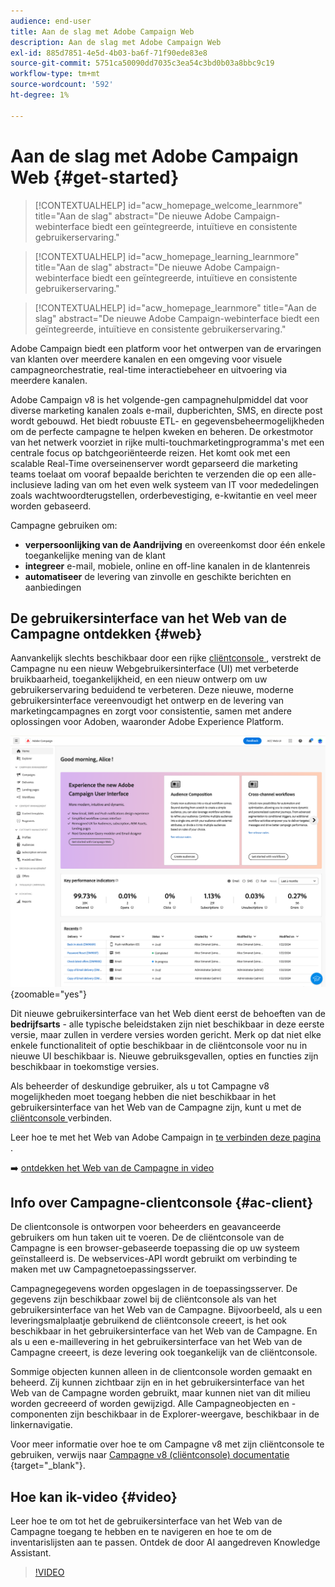 ```yaml
---
audience: end-user
title: Aan de slag met Adobe Campaign Web
description: Aan de slag met Adobe Campaign Web
exl-id: 885d7851-4e5d-4b03-ba6f-71f90ede83e8
source-git-commit: 5751ca50090dd7035c3ea54c3bd0b03a8bbc9c19
workflow-type: tm+mt
source-wordcount: '592'
ht-degree: 1%

---
```


# Aan de slag met Adobe Campaign Web {#get-started}

>[!CONTEXTUALHELP]
>id="acw_homepage_welcome_learnmore"
>title="Aan de slag"
>abstract="De nieuwe Adobe Campaign-webinterface biedt een geïntegreerde, intuïtieve en consistente gebruikerservaring."

>[!CONTEXTUALHELP]
>id="acw_homepage_learning_learnmore"
>title="Aan de slag"
>abstract="De nieuwe Adobe Campaign-webinterface biedt een geïntegreerde, intuïtieve en consistente gebruikerservaring."

>[!CONTEXTUALHELP]
>id="acw_homepage_learnmore"
>title="Aan de slag"
>abstract="De nieuwe Adobe Campaign-webinterface biedt een geïntegreerde, intuïtieve en consistente gebruikerservaring."

Adobe Campaign biedt een platform voor het ontwerpen van de ervaringen van klanten over meerdere kanalen en een omgeving voor visuele campagneorchestratie, real-time interactiebeheer en uitvoering via meerdere kanalen.

Adobe Campaign v8 is het volgende-gen campagnehulpmiddel dat voor diverse marketing kanalen zoals e-mail, dupberichten, SMS, en directe post wordt gebouwd. Het biedt robuuste ETL- en gegevensbeheermogelijkheden om de perfecte campagne te helpen kweken en beheren. De orkestmotor van het netwerk voorziet in rijke multi-touchmarketingprogramma&#39;s met een centrale focus op batchgeoriënteerde reizen. Het komt ook met een scalable Real-Time overseinenserver wordt geparseerd die marketing teams toelaat om vooraf bepaalde berichten te verzenden die op een alle-inclusieve lading van om het even welk systeem van IT voor mededelingen zoals wachtwoordterugstellen, orderbevestiging, e-kwitantie en veel meer worden gebaseerd.

Campagne gebruiken om:

* **verpersoonlijking van de Aandrijving** en overeenkomst door één enkele toegankelijke mening van de klant
* **integreer** e-mail, mobiele, online en off-line kanalen in de klantenreis
* **automatiseer** de levering van zinvolle en geschikte berichten en aanbiedingen

## De gebruikersinterface van het Web van de Campagne ontdekken {#web}

Aanvankelijk slechts beschikbaar door een rijke [ cliëntconsole ](#ac-client), verstrekt de Campagne nu een nieuw Webgebruikersinterface (UI) met verbeterde bruikbaarheid, toegankelijkheid, en een nieuw ontwerp om uw gebruikerservaring beduidend te verbeteren. Deze nieuwe, moderne gebruikersinterface vereenvoudigt het ontwerp en de levering van marketingcampagnes en zorgt voor consistentie, samen met andere oplossingen voor Adoben, waaronder Adobe Experience Platform.

![](assets/home.png){zoomable="yes"}

Dit nieuwe gebruikersinterface van het Web dient eerst de behoeften van de **bedrijfsarts** - alle typische beleidstaken zijn niet beschikbaar in deze eerste versie, maar zullen in verdere versies worden gericht. Merk op dat niet elke enkele functionaliteit of optie beschikbaar in de cliëntconsole voor nu in nieuwe UI beschikbaar is. Nieuwe gebruiksgevallen, opties en functies zijn beschikbaar in toekomstige versies.

Als beheerder of deskundige gebruiker, als u tot Campagne v8 mogelijkheden moet toegang hebben die niet beschikbaar in het gebruikersinterface van het Web van de Campagne zijn, kunt u met de [ cliëntconsole ](#ac-client) verbinden.

Leer hoe te met het Web van Adobe Campaign in [ te verbinden deze pagina ](connect-to-campaign.md).

➡️ [ ontdekken het Web van de Campagne in video ](#video)

## Info over Campagne-clientconsole {#ac-client}

De clientconsole is ontworpen voor beheerders en geavanceerde gebruikers om hun taken uit te voeren. De de cliëntconsole van de Campagne is een browser-gebaseerde toepassing die op uw systeem geïnstalleerd is. De webservices-API wordt gebruikt om verbinding te maken met uw Campagnetoepassingsserver.

Campagnegegevens worden opgeslagen in de toepassingsserver. De gegevens zijn beschikbaar zowel bij de cliëntconsole als van het gebruikersinterface van het Web van de Campagne. Bijvoorbeeld, als u een leveringsmalplaatje gebruikend de cliëntconsole creeert, is het ook beschikbaar in het gebruikersinterface van het Web van de Campagne. En als u een e-maillevering in het gebruikersinterface van het Web van de Campagne creeert, is deze levering ook toegankelijk van de cliëntconsole.

Sommige objecten kunnen alleen in de clientconsole worden gemaakt en beheerd. Zij kunnen zichtbaar zijn en in het gebruikersinterface van het Web van de Campagne worden gebruikt, maar kunnen niet van dit milieu worden gecreeerd of worden gewijzigd. Alle Campagneobjecten en -componenten zijn beschikbaar in de Explorer-weergave, beschikbaar in de linkernavigatie.

Voor meer informatie over hoe te om Campagne v8 met zijn cliëntconsole te gebruiken, verwijs naar [ Campagne v8 (cliëntconsole) documentatie ](https://experienceleague.adobe.com/docs/campaign/campaign-v8/campaign-home.html?lang=nl) {target="_blank"}.

## Hoe kan ik-video {#video}

Leer hoe te om tot het de gebruikersinterface van het Web van de Campagne toegang te hebben en te navigeren en hoe te om de inventarislijsten aan te passen. Ontdek de door AI aangedreven Knowledge Assistant.

>[!VIDEO](https://video.tv.adobe.com/v/3427278?quality=12)
